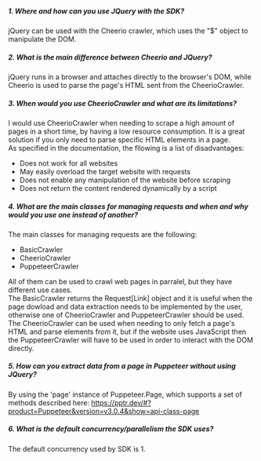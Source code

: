 ##### 1. Where and how can you use JQuery with the SDK?
jQuery can be used with the Cheerio crawler, which uses the "$" object to manipulate the DOM.

##### 2. What is the main difference between Cheerio and JQuery?
jQuery runs in a browser and attaches directly to the browser's DOM, while Cheerio is used to parse the page's HTML sent from the CheerioCrawler.

##### 3. When would you use CheerioCrawler and what are its limitations?
I would use CheerioCrawler when needing to scrape a high amount of pages in a short time, by having a low resource consumption. It is a great solution if you only need to parse specific HTML elements in a page.\
As specified in the documentation, the fllowing is a list of disadvantages:
- Does not work for all websites
- May easily overload the target website with requests
- Does not enable any manipulation of the website before scraping
- Does not return the content rendered dynamically by a script

##### 4. What are the main classes for managing requests and when and why would you use one instead of another?
The main classes for managing requests are the following:
- BasicCrawler
- CheerioCrawler
- PuppeteerCrawler

All of them can be used to crawl web pages in parralel, but they have different use cases.\
The BasicCrawler returns the Request[Link] object and it is useful when the page dowload and data extraction needs to be implemented by the user, otherwise one of CheerioCrawler and PuppeteerCrawler should be used.\
The CheerioCrawler can be used when needing to only fetch a page's HTML and parse elements from it, but if the website uses JavaScript then the PuppeteerCrawler will have to be used in order to interact with the DOM directly.

##### 5. How can you extract data from a page in Puppeteer without using JQuery?
By using the 'page' instance of Puppeteer.Page, which supports a set of methods described here: https://pptr.dev/#?product=Puppeteer&version=v3.0.4&show=api-class-page

##### 6. What is the default concurrency/parallelism the SDK uses?
The default concurrency used by SDK is 1.
